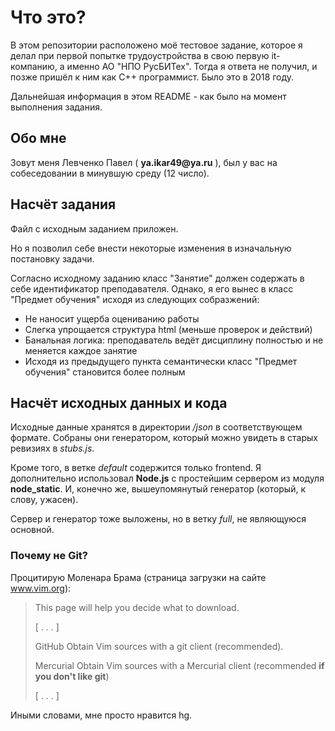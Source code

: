 ﻿# Что это?

В этом репозитории расположено моё тестовое задание, которое я делал при первой попытке трудоустройства в свою первую it-компанию, а именно АО "НПО РусБИТех". Тогда я ответа не получил, и позже пришёл к ним как С++ программист. Было это в 2018 году.

Дальнейшая информация в этом README - как было на момент выполнения задания.

## Обо мне

Зовут меня Левченко Павел ( __ya.ikar49@ya.ru__ ), был у вас на собеседовании в минувшую среду (12 число).

## Насчёт задания

Файл с исходным заданием приложен.

Но я позволил себе внести некоторые изменения в изначальную постановку задачи.

Согласно исходному заданию класс "Занятие" должен содержать в себе идентификатор преподавателя. Однако, я его вынес в класс "Предмет обучения" исходя из следующих собразжений:

* Не наносит ущерба оцениванию работы
* Слегка упрощается структура html (меньше проверок и действий)
* Банальная логика: преподаватель ведёт дисциплину полностью и не меняется каждое занятие
* Исходя из предыдущего пункта семантически класс "Предмет обучения" становится более полным

## Насчёт исходных данных и кода

Исходные данные хранятся в директории _/json_ в соответствующем формате. Собраны они генератором, который можно увидеть в старых ревизиях в _stubs.js_.

Кроме того, в ветке _default_ содержится только frontend. Я дополнительно использовал __Node.js__ с простейшим сервером из модуля __node_static__. И, конечно же, вышеупомянутый генератор (который, к слову, ужасен).

Сервер и генератор тоже выложены, но в ветку _full_, не являющуюся основной.

### Почему не Git?

Процитирую Моленара Брама (страница загрузки на сайте www.vim.org):

> This page will help you decide what to download.
>
> [ . . . ]
>
> GitHub		Obtain Vim sources with a git client (recommended).
>
> Mercurial		Obtain Vim sources with a Mercurial client (recommended __if you don't like git__)
>
> [ . . . ]

Иными словами, мне просто нравится hg.